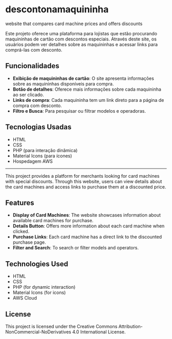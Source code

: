 # descontonamaquininha
website that compares card machine prices and offers discounts

Este projeto oferece uma plataforma para lojistas que estão procurando maquininhas de cartão com descontos especiais. Através deste site, os usuários podem ver detalhes sobre as maquininhas e acessar links para comprá-las com desconto.

## Funcionalidades

- **Exibição de maquininhas de cartão**: O site apresenta informações sobre as maquininhas disponíveis para compra.
- **Botão de detalhes**: Oferece mais informações sobre cada maquininha ao ser clicado.
- **Links de compra**: Cada maquininha tem um link direto para a página de compra com desconto.
- **Filtro e Busca**: Para pesquisar ou filtrar modelos e operadoras.

## Tecnologias Usadas

- HTML
- CSS
- PHP (para interação dinâmica)
- Material Icons (para ícones)
- Hospedagem AWS

--------------------------------------------------------------------------------------------------------------

This project provides a platform for merchants looking for card machines with special discounts. Through this website, users can view details about the card machines and access links to purchase them at a discounted price.

## Features

- **Display of Card Machines**: The website showcases information about available card machines for purchase.
- **Details Button**: Offers more information about each card machine when clicked.
- **Purchase Links**: Each card machine has a direct link to the discounted purchase page.
- **Filter and Search**: To search or filter models and operators.

## Technologies Used

- HTML
- CSS
- PHP (for dynamic interaction)
- Material Icons (for icons)
- AWS Cloud


## License
This project is licensed under the Creative Commons Attribution-NonCommercial-NoDerivatives 4.0 International License.
